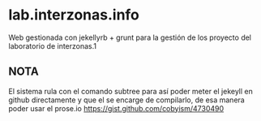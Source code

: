 lab.interzonas.info 
===================

Web gestionada con jekellyrb + grunt para la gestión de los proyecto del laboratorio de interzonas.1

NOTA
-----
El sistema rula con el comando subtree para así poder meter el jekeyll en github directamente y que el se encarge de compilarlo, de esa manera poder usar el prose.io
https://gist.github.com/cobyism/4730490



